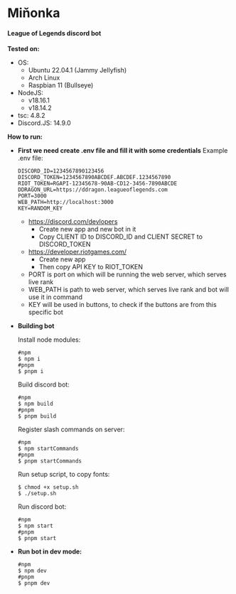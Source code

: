 # Miňonka

#### League of Legends discord bot

**Tested on:**

-   OS:
    -   Ubuntu 22.04.1 (Jammy Jellyfish)
    -   Arch Linux
    -   Raspbian 11 (Bullseye)
-   NodeJS:
    -   v18.16.1
    -   v18.14.2
-   tsc: 4.8.2
-   Discord.JS: 14.9.0

**How to run:**

-   **First we need create .env file and fill it with some credentials**
    Example .env file:
    ```ENV
    DISCORD_ID=1234567890123456
    DISCORD_TOKEN=1234567890ABCDEF.ABCDEF.1234567890
    RIOT_TOKEN=RGAPI-12345678-90AB-CD12-3456-7890ABCDE
    DDRAGON_URL=https://ddragon.leagueoflegends.com
    PORT=3000
    WEB_PATH=http://localhost:3000
    KEY=RANDOM_KEY
    ```
    -   https://discord.com/devlopers
        -   Create new app and new bot in it
        -   Copy CLIENT ID to DISCORD_ID and CLIENT SECRET to DISCORD_TOKEN
    -   https://developer.riotgames.com/
        -   Create new app
        -   Then copy API KEY to RIOT_TOKEN
    -   PORT is port on which will be running the web server, which serves live rank
    -   WEB_PATH is path to web server, which serves live rank and bot will use it in command
    -   KEY will be used in buttons, to check if the buttons are from this specific bot
-   **Building bot**

    Install node modules:

    ```SHELL
    #npm
    $ npm i
    #pnpm
    $ pnpm i
    ```

    Build discord bot:

    ```SHELL
    #npm
    $ npm build
    #pnpm
    $ pnpm build
    ```

    Register slash commands on server:

    ```SHELL
    #npm
    $ npm startCommands
    #pnpm
    $ pnpm startCommands
    ```

    Run setup script, to copy fonts:

    ```SHELL
    $ chmod +x setup.sh
    $ ./setup.sh
    ```

    Run discord bot:

    ```SHELL
    #npm
    $ npm start
    #pnpm
    $ pnpm start
    ```

-   **Run bot in dev mode:**
    ```SHELL
    #npm
    $ npm dev
    #pnpm
    $ pnpm dev
    ```
